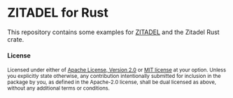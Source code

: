 # ZITADEL for Rust &emsp;

This repository contains some examples for [ZITADEL](https://github.com/zitadel/zitadel) and the Zitadel Rust crate.


#### License

<sup>
Licensed under either of <a href="LICENSE-APACHE">Apache License, Version
2.0</a> or <a href="LICENSE-MIT">MIT license</a> at your option.
Unless you explicitly state otherwise, any contribution intentionally submitted
for inclusion in the package by you, as defined in the Apache-2.0 license, shall be
dual licensed as above, without any additional terms or conditions.
</sup>
